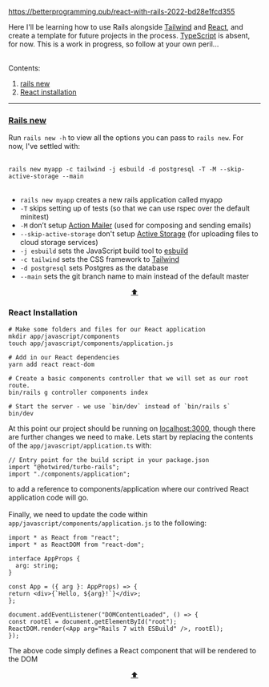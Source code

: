 <!-- # README

This README would normally document whatever steps are necessary to get the
application up and running.

Things you may want to cover:

* Ruby version

* System dependencies

* Configuration

* Database creation

* Database initialization

* How to run the test suite

* Services (job queues, cache servers, search engines, etc.)

* Deployment instructions

* ... -->

https://betterprogramming.pub/react-with-rails-2022-bd28e1fcd355

<div id="top"></div>

Here I'll be learning how to use Rails alongside [Tailwind](https://tailwindcss.com/) and [React](https://reactjs.org/tutorial/tutorial.html), and create a template for future projects in the process. [TypeScript](https://www.typescriptlang.org/docs/) is absent, for now. This is a work in progress, so follow at your own peril...
<br>
<br>

Contents:
<ol>
  <li><a href="#rails-new">rails new</a></li>
<!--   <li><a href="#optional-add-ons">optional add-ons</a></li> -->
  <li><a href="#react-installation">React installation</a></li>
</ol>

<hr>

### [Rails new](https://guides.rubyonrails.org/getting_started.html)

Run `rails new -h` to view all the options you can pass to `rails new`. For now, I've settled with:
<br>
<br>

```rails new myapp -c tailwind -j esbuild -d postgresql -T -M --skip-active-storage --main```
<br>
<br>

* `rails new myapp` creates a new rails application called myapp
* `-T` skips setting up of tests (so that we can use rspec over the default minitest)
* `-M` don’t setup [Action Mailer](https://guides.rubyonrails.org/action_mailer_basics.html) (used for composing and sending emails)
* `--skip-active-storage` don't setup [Active Storage](https://edgeguides.rubyonrails.org/active_storage_overview.html) (for uploading files to cloud storage services) <br>
* `-j esbuild` sets the JavaScript build tool to [esbuild](https://esbuild.github.io/)
* `-c tailwind` sets the CSS framework to [Tailwind](https://tailwindcss.com/docs/guides/ruby-on-rails)
* `-d postgresql` sets Postgres as the database
* `--main` sets the git branch name to main instead of the default master

<p align="center"><a href="#top">⬆</a></p>

<!-- ### Optional Add-Ons

`cd myapp` and add any gems you want to include in your Gemfile. I'll be adding [Hotwire::Livereload](https://kirillplatonov.com/posts/hotwire-livereload/) which enables live reloading when files are changed without the need for a full browser refresh.

```
group :development do
  gem "hotwire-livereload"
end
```

You'll then need run install script `rails livereload:install`
<br>
<br>
Tailwind uses a [just-in-time compiler](https://v2.tailwindcss.com/docs/just-in-time-mode), so we'll need to specify an additional path for livereload to listen to for any (just-in-time) changes.

```
# config/environments/development.rb
config.hotwire_livereload.listen_paths << Rails.root.join("app/assets/builds")
```

Finally, run `bundle install` to install any additional gems now included in your Gemfile.
<p align="center"><a href="#top">⬆</a></p> -->

### React Installation

```
# Make some folders and files for our React application
mkdir app/javascript/components
touch app/javascript/components/application.js

# Add in our React dependencies
yarn add react react-dom

# Create a basic components controller that we will set as our root route.
bin/rails g controller components index

# Start the server - we use `bin/dev` instead of `bin/rails s`
bin/dev
```

At this point our project should be running on [localhost:3000](http://localhost:3000/), though there are further changes we need to make. Lets start by replacing the contents of the `app/javascript/application.ts` with:

```
// Entry point for the build script in your package.json
import "@hotwired/turbo-rails";
import "./components/application";
```
to add a reference to components/application where our contrived React application code will go. 
<br>
<br>
Finally, we need to update the code within `app/javascript/components/application.js` to the following:
```
import * as React from "react";
import * as ReactDOM from "react-dom";

interface AppProps {
  arg: string;
}

const App = ({ arg }: AppProps) => {
return <div>{`Hello, ${arg}!`}</div>;
};

document.addEventListener("DOMContentLoaded", () => {
const rootEl = document.getElementById("root");
ReactDOM.render(<App arg="Rails 7 with ESBuild" />, rootEl);
});
```
The above code simply defines a React component that will be rendered to the DOM

<p align="center"><a href="#top">⬆</a></p>
